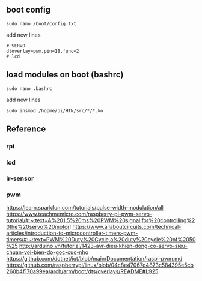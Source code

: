 ## boot config
```
sudo nano /boot/config.txt
```
add new lines
```
# SERVO
dtoverlay=pwm,pin=18,func=2 
# lcd

```

## load modules on boot (bashrc)
```
sudo nano .bashrc
```
add new lines
```
sudo insmod /hopme/pi/HTN/src/*/*.ko 
```

## Reference
### rpi
### lcd
### ir-sensor
### pwm 
https://learn.sparkfun.com/tutorials/pulse-width-modulation/all
https://www.teachmemicro.com/raspberry-pi-pwm-servo-tutorial/#:~:text=A%201.5%20ms%20PWM%20signal,for%20controlling%20the%20servo%20motor!
https://www.allaboutcircuits.com/technical-articles/introduction-to-microcontroller-timers-pwm-timers/#:~:text=PWM%20Duty%20Cycle,a%20duty%20cycle%20of%2050%25
http://arduino.vn/tutorial/1423-avr-dieu-khien-dong-co-servo-sieu-chuan-voi-bien-do-goc-cuc-nho
https://github.com/dotnet/iot/blob/main/Documentation/raspi-pwm.md
https://github.com/raspberrypi/linux/blob/04c8e47067d4873c584395e5cb260b4f170a99ea/arch/arm/boot/dts/overlays/README#L925

